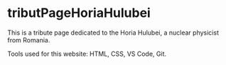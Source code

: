 # tributPageHoriaHulubei
This is a tribute page dedicated to the Horia Hulubei, a nuclear physicist from Romania.

Tools used for this website: HTML, CSS, VS Code, Git.
